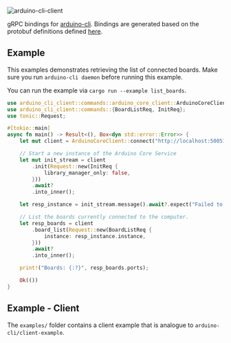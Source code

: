 ![arduino-cli-client](https://socialify.git.ci/marcelbuesing/arduino-cli-client/image?description=1&descriptionEditable=arduino-cli%20%20gRPC%20client%20bindings%20for%20Rust&font=Inter&forks=1&issues=1&language=1&pattern=Circuit%20Board&pulls=1&stargazers=1&theme=Light)

gRPC bindings for [arduino-cli](https://github.com/arduino/arduino-cli).
Bindings are generated based on the protobuf definitions defined [here](https://github.com/arduino/arduino-cli/tree/master/rpc).


## Example

This examples demonstrates retrieving the list of connected boards.
Make sure you run `arduino-cli daemon` before running this example.

You can run the example via `cargo run --example list_boards`.

```Rust
use arduino_cli_client::commands::arduino_core_client::ArduinoCoreClient;
use arduino_cli_client::commands::{BoardListReq, InitReq};
use tonic::Request;

#[tokio::main]
async fn main() -> Result<(), Box<dyn std::error::Error>> {
    let mut client = ArduinoCoreClient::connect("http://localhost:50051").await?;

    // Start a new instance of the Arduino Core Service
    let mut init_stream = client
        .init(Request::new(InitReq {
            library_manager_only: false,
        }))
        .await?
        .into_inner();

    let resp_instance = init_stream.message().await?.expect("Failed to init");

    // List the boards currently connected to the computer.
    let resp_boards = client
        .board_list(Request::new(BoardListReq {
            instance: resp_instance.instance,
        }))
        .await?
        .into_inner();

    print!("Boards: {:?}", resp_boards.ports);

    Ok(())
}

```

## Example - Client

The `examples/` folder contains a client example that is analogue to `arduino-cli/client-example`.

